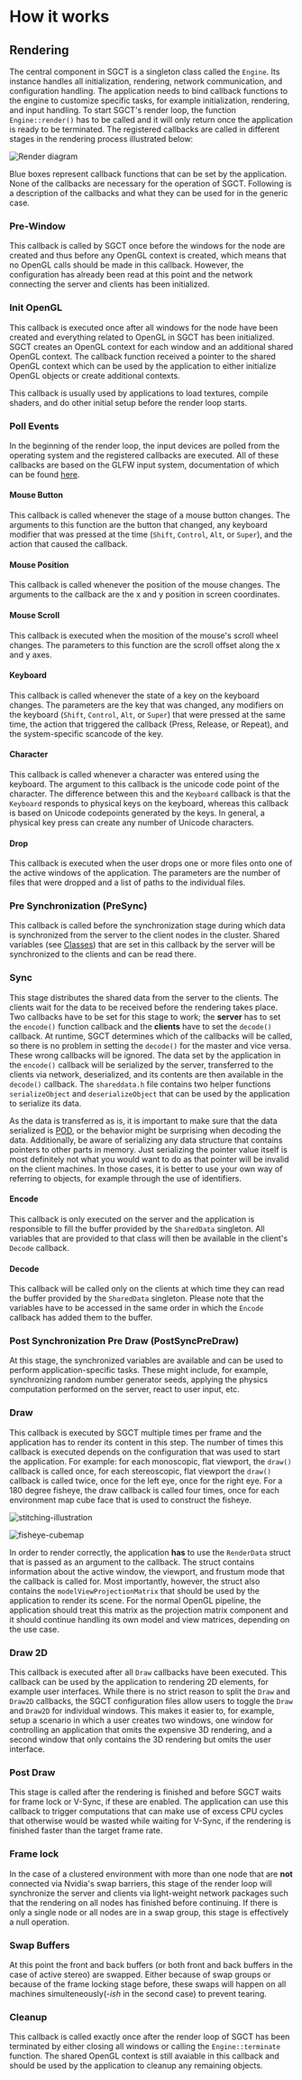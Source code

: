 # How it works

## Rendering
The central component in SGCT is a singleton class called the `Engine`.  Its instance handles all initialization, rendering, network communication, and configuration handling.  The application needs to bind callback functions to the engine to customize specific tasks, for example initialization, rendering, and input handling.  To start SGCT's render loop, the function `Engine::render()` has to be called and it will only return once the application is ready to be terminated.  The registered callbacks are called in different stages in the rendering process illustrated below:

![Render diagram](render-diagram.svg)

Blue boxes represent callback functions that can be set by the application.  None of the callbacks are necessary for the operation of SGCT.  Following is a description of the callbacks and what they can be used for in the generic case.


### Pre-Window
This callback is called by SGCT once before the windows for the node are created and thus before any OpenGL context is created, which means that no OpenGL calls should be made in this callback.  However, the configuration has already been read at this point and the network connecting the server and clients has been initialized.


### Init OpenGL
This callback is executed once after all windows for the node have been created and everything related to OpenGL in SGCT has been initialized.  SGCT creates an OpenGL context for each window and an additional shared OpenGL context.  The callback function received a pointer to the shared OpenGL context which can be used by the application to either initialize OpenGL objects or create additional contexts.

This callback is usually used by applications to load textures, compile shaders, and do other initial setup before the render loop starts.


### Poll Events
In the beginning of the render loop, the input devices are polled from the operating system and the registered callbacks are executed.  All of these callbacks are based on the GLFW input system, documentation of which can be found [here](https://www.glfw.org/docs/3.0/group__input.html).

#### Mouse Button
This callback is called whenever the stage of a mouse button changes.  The arguments to this function are the button that changed, any keyboard modifier that was pressed at the time (`Shift`, `Control`, `Alt`, or `Super`), and the action that caused the callback.

#### Mouse Position
This callback is called whenever the position of the mouse changes.  The arguments to the callback are the x and y position in screen coordinates.

#### Mouse Scroll
This callback is executed when the mosition of the mouse's scroll wheel changes.  The parameters to this function are the scroll offset along the x and y axes.

#### Keyboard
This callback is called whenever the state of a key on the keyboard changes.  The parameters are the key that was changed, any modifiers on the keyboard (`Shift`, `Control`, `Alt`, or `Super`) that were pressed at the same time, the action that triggered the callback (Press, Release, or Repeat), and the system-specific scancode of the key.

#### Character
This callback is called whenever a character was entered using the keyboard.  The argument to this callback is the unicode code point of the character.  The difference between this and the `Keyboard` callback is that the `Keyboard` responds to physical keys on the keyboard, whereas this callback is based on Unicode codepoints generated by the keys.  In general, a physical key press can create any number of Unicode characters.

#### Drop
This callback is executed when the user drops one or more files onto one of the active windows of the application.  The parameters are the number of files that were dropped and a list of paths to the individual files.


### Pre Synchronization (PreSync)
This callback is called before the synchronization stage during which data is synchronized from the server to the client nodes in the cluster.  Shared variables (see [Classes](classes.md)) that are set in this callback by the server will be synchronized to the clients and can be read there.

### Sync
This stage distributes the shared data from the server to the clients.  The clients wait for the data to be received before the rendering takes place.  Two callbacks have to be set for this stage to work;  the **server** has to set the `encode()` function callback and the **clients** have to set the `decode()` callback.  At runtime, SGCT determines which of the callbacks will be called, so there is no problem in setting the `decode()` for the master and vice versa.  These wrong callbacks will be ignored.  The data set by the application in the `encode()` callback will be serialized by the server, transferred to the clients via network, deserialized, and its contents are then available in the `decode()` callback.  The `shareddata.h` file contains two helper functions `serializeObject` and `deserializeObject` that can be used by the application to serialize its data.

As the data is transferred as is, it is important to make sure that the data serialized is [POD](https://en.cppreference.com/w/cpp/named_req/PODType), or the behavior might be surprising when decoding the data.  Additionally, be aware of serializing any data structure that contains pointers to other parts in memory.  Just serializing the pointer value itself is most definitely not what you would want to do as that pointer will be invalid on the client machines.  In those cases, it is better to use your own way of referring to objects, for example through the use of identifiers.

#### Encode
This callback is only executed on the server and the application is responsible to fill the buffer provided by the `SharedData` singleton.  All variables that are provided to that class will then be available in the client's `Decode` callback.

#### Decode
This callback will be called only on the clients at which time they can read the buffer provided by the `SharedData` singleton.  Please note that the variables have to be accessed in the same order in which the `Encode` callback has added them to the buffer.


### Post Synchronization Pre Draw (PostSyncPreDraw)
At this stage, the synchronized variables are available and can be used to perform application-specific tasks.  These might include, for example, synchronizing random number generator seeds, applying the physics computation performed on the server, react to user input, etc.


### Draw
This callback is executed by SGCT multiple times per frame and the application has to render its content in this step.  The number of times this callback is executed depends on the configuration that was used to start the application.  For example: for each monoscopic, flat viewport, the `draw()` callback is called once, for each stereoscopic, flat viewport the `draw()` callback is called twice, once for the left eye, once for the right eye.  For a 180 degree fisheye, the draw callback is called four times, once for each environment map cube face that is used to construct the fisheye.

![stitching-illustration](stitching-illustration.jpg)

![fisheye-cubemap](fisheye-cubemap.jpg)

In order to render correctly, the application **has** to use the `RenderData` struct that is passed as an argument to the callback.  The struct contains information about the active window, the viewport, and frustum mode that the callback is called for.  Most importantly, however, the struct also contains the `modelViewProjectionMatrix` that should be used by the application to render its scene.  For the normal OpenGL pipeline, the application should treat this matrix as the projection matrix component and it should continue handling its own model and view matrices, depending on the use case.


### Draw 2D
This callback is executed after all `Draw` callbacks have been executed.  This callback can be used by the application to rendering 2D elements, for example user interfaces.  While there is no strict reason to split the `Draw` and `Draw2D` callbacks, the SGCT configuration files allow users to toggle the `Draw` and `Draw2D` for individual windows.  This makes it easier to, for example, setup a scenario in which a user creates two windows, one window for controlling an application that omits the expensive 3D rendering, and a second window that only contains the 3D rendering but omits the user interface.


### Post Draw
This stage is called after the rendering is finished and before SGCT waits for frame lock or V-Sync, if these are enabled.  The application can use this callback to trigger computations that can make use of excess CPU cycles that otherwise would be wasted while waiting for V-Sync, if the rendering is finished faster than the target frame rate.


### Frame lock
In the case of a clustered environment with more than one node that are **not** connected via Nvidia's swap barriers, this stage of the render loop will synchronize the server and clients via light-weight network packages such that the rendering on all nodes has finished before continuing.  If there is only a single node or all nodes are in a swap group, this stage is effectively a null operation.


### Swap Buffers
At this point the front and back buffers (or both front and back buffers in the case of active stereo) are swapped.  Either because of swap groups or because of the frame locking stage before, these swaps will happen on all machines simulteneously(*-ish* in the second case) to prevent tearing.


### Cleanup
This callback is called exactly once after the render loop of SGCT has been terminated by either closing all windows or calling the `Engine::terminate` function. The shared OpenGL context is still avaiable in this callback and should be used by the application to cleanup any remaining objects.
